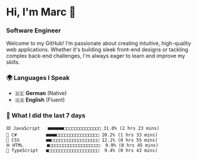 # Hi, I'm Marc 👋 
### Software Engineer

Welcome to my GitHub! I'm passionate about creating intuitive, high-quality web applications. Whether it's building sleek front-end designs or tackling complex back-end challenges, I'm always eager to learn and improve my skills.  

### 🌍 Languages I Speak  
- 🇩🇪 **German** (Native)  
- 🇬🇧 **English** (Fluent)

### 🤯 What I did the last 7 days

```
🟨 JavaScript   ■■■■■■□□□□□□□□□□□□□□ 31.0% (2 hrs 23 mins)
🔷 C#           ■■■■□□□□□□□□□□□□□□□□ 20.2% (1 hrs 33 mins)
🎨 CSS          ■■□□□□□□□□□□□□□□□□□□ 12.1% (0 hrs 55 mins)
🌐 HTML         ■□□□□□□□□□□□□□□□□□□□  9.9% (0 hrs 45 mins)
🔷 TypeScript   ■□□□□□□□□□□□□□□□□□□□  9.4% (0 hrs 43 mins)
```